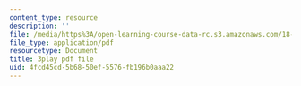 ```yaml
---
content_type: resource
description: ''
file: /media/https%3A/open-learning-course-data-rc.s3.amazonaws.com/18-02sc-multivariable-calculus-fall-2010/4fcd45cd5b6850ef5576fb196b0aaa22_AYisLr9e0y4.pdf
file_type: application/pdf
resourcetype: Document
title: 3play pdf file
uid: 4fcd45cd-5b68-50ef-5576-fb196b0aaa22
---
```

